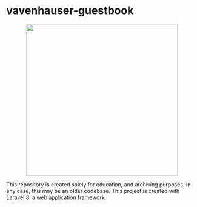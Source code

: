 # vavenhauser-guestbook
<p align="center"><a href="https://laravel.com" target="_blank"><img src="https://raw.githubusercontent.com/laravel/art/master/logo-lockup/5%20SVG/2%20CMYK/1%20Full%20Color/laravel-logolockup-cmyk-red.svg" width="400"></a></p>

This repository is created solely for education, and archiving purposes. In any case, this may be an older codebase. 
This project is created with Laravel 8, a web application framework.
